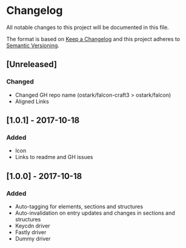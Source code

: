 # Changelog

All notable changes to this project will be documented in this file.

The format is based on [Keep a Changelog](http://keepachangelog.com/) and this project adheres to [Semantic Versioning](http://semver.org/).

## [Unreleased]
### Changed
- Changed GH repo name (ostark/falcon-craft3 > ostark/falcon)
- Aligned Links

## [1.0.1] - 2017-10-18
### Added 
- Icon
- Links to readme and GH issues

## [1.0.0] - 2017-10-18
### Added
- Auto-tagging for elements, sections and structures
- Auto-invalidation on entry updates and changes in sections and structures
- Keycdn driver
- Fastly driver
- Dummy driver


